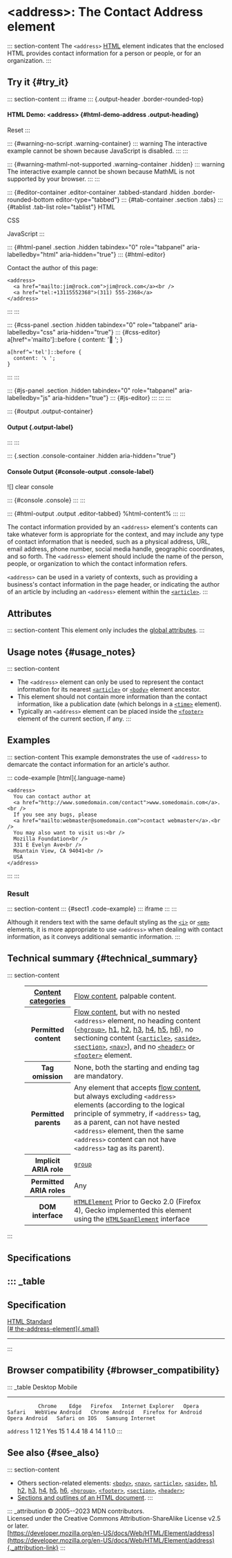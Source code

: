 

# \<address\>: The Contact Address element



::: section-content
The `<address>` [HTML](../index) element indicates that the enclosed
HTML provides contact information for a person or people, or for an
organization.
:::

## Try it {#try_it}

::: section-content
::: iframe
::: {.output-header .border-rounded-top}
#### HTML Demo: \<address\> {#html-demo-address .output-heading}

Reset
:::

::: {#warning-no-script .warning-container}
::: warning
The interactive example cannot be shown because JavaScript is disabled.
:::
:::

::: {#warning-mathml-not-supported .warning-container .hidden}
::: warning
The interactive example cannot be shown because MathML is not supported
by your browser.
:::
:::

::: {#editor-container .editor-container .tabbed-standard .hidden .border-rounded-bottom editor-type="tabbed"}
::: {#tab-container .section .tabs}
::: {#tablist .tab-list role="tablist"}
HTML

CSS

JavaScript
:::

::: {#html-panel .section .hidden tabindex="0" role="tabpanel" aria-labelledby="html" aria-hidden="true"}
::: {#html-editor}
    <p>Contact the author of this page:</p>

    <address>
      <a href="mailto:jim@rock.com">jim@rock.com</a><br />
      <a href="tel:+13115552368">(311) 555-2368</a>
    </address>
:::
:::

::: {#css-panel .section .hidden tabindex="0" role="tabpanel" aria-labelledby="css" aria-hidden="true"}
::: {#css-editor}
    a[href^='mailto']::before {
      content: '📧 ';
    }

    a[href^='tel']::before {
      content: '📞 ';
    }
:::
:::

::: {#js-panel .section .hidden tabindex="0" role="tabpanel" aria-labelledby="js" aria-hidden="true"}
::: {#js-editor}
:::
:::
:::

::: {#output .output-container}
#### Output {.output-label}
:::
:::

::: {.section .console-container .hidden aria-hidden="true"}
#### Console Output {#console-output .console-label}

![]
clear console

::: {#console .console}
:::
:::

::: {#html-output .output .editor-tabbed}
%html-content%
:::
:::

The contact information provided by an `<address>` element\'s contents
can take whatever form is appropriate for the context, and may include
any type of contact information that is needed, such as a physical
address, URL, email address, phone number, social media handle,
geographic coordinates, and so forth. The `<address>` element should
include the name of the person, people, or organization to which the
contact information refers.

`<address>` can be used in a variety of contexts, such as providing a
business\'s contact information in the page header, or indicating the
author of an article by including an `<address>` element within the
[`<article>`](article).
:::

## Attributes

::: section-content
This element only includes the [global
attributes](../global_attributes).
:::

## Usage notes {#usage_notes}

::: section-content
-   The `<address>` element can only be used to represent the contact
    information for its nearest [`<article>`](article) or
    [`<body>`](body) element ancestor.
-   This element should not contain more information than the contact
    information, like a publication date (which belongs in a
    [`<time>`](time) element).
-   Typically an `<address>` element can be placed inside the
    [`<footer>`](footer) element of the current section, if any.
:::

## Examples

::: section-content
This example demonstrates the use of `<address>` to demarcate the
contact information for an article\'s author.

::: code-example
[html]{.language-name}

``` {signature="HSgCVynSQQpCbBCnvdL264YbPY4qB5vhI7Yiu8NtBSw=" data-language="html"}
<address>
  You can contact author at
  <a href="http://www.somedomain.com/contact">www.somedomain.com</a>.<br />
  If you see any bugs, please
  <a href="mailto:webmaster@somedomain.com">contact webmaster</a>.<br />
  You may also want to visit us:<br />
  Mozilla Foundation<br />
  331 E Evelyn Ave<br />
  Mountain View, CA 94041<br />
  USA
</address>
```
:::
:::

### Result

::: section-content
::: {#sect1 .code-example}
::: iframe
:::
:::

Although it renders text with the same default styling as the [`<i>`](i)
or [`<em>`](em) elements, it is more appropriate to use `<address>` when
dealing with contact information, as it conveys additional semantic
information.
:::

## Technical summary {#technical_summary}

::: section-content
<figure class="table-container">
<div class="_table">
<table class="properties">
<tbody>
<tr class="odd">
<th scope="row"><a href="../content_categories">Content
categories</a></th>
<td><a href="../content_categories#flow_content">Flow content</a>,
palpable content.</td>
</tr>
<tr class="even">
<th scope="row">Permitted content</th>
<td><a href="../content_categories#flow_content">Flow content</a>, but
with no nested <code>&lt;address&gt;</code> element, no heading content
(<a href="hgroup"><code>&lt;hgroup&gt;</code></a>, <a
href="heading_elements">h1</a>, <a href="heading_elements">h2</a>, <a
href="heading_elements">h3</a>, <a href="heading_elements">h4</a>, <a
href="heading_elements">h5</a>, <a href="heading_elements">h6</a>), no
sectioning content (<a href="article"><code>&lt;article&gt;</code></a>,
<a href="aside"><code>&lt;aside&gt;</code></a>, <a
href="section"><code>&lt;section&gt;</code></a>, <a
href="nav"><code>&lt;nav&gt;</code></a>), and no <a
href="header"><code>&lt;header&gt;</code></a> or <a
href="footer"><code>&lt;footer&gt;</code></a> element.</td>
</tr>
<tr class="odd">
<th scope="row">Tag omission</th>
<td>None, both the starting and ending tag are mandatory.</td>
</tr>
<tr class="even">
<th scope="row">Permitted parents</th>
<td>Any element that accepts <a
href="../content_categories#flow_content">flow content</a>, but always
excluding <code>&lt;address&gt;</code> elements (according to the
logical principle of symmetry, if <code>&lt;address&gt;</code> tag, as a
parent, can not have nested <code>&lt;address&gt;</code> element, then
the same <code>&lt;address&gt;</code> content can not have
<code>&lt;address&gt;</code> tag as its parent).</td>
</tr>
<tr class="odd">
<th scope="row">Implicit ARIA role</th>
<td><a
href="https://developer.mozilla.org/en-US/docs/Web/Accessibility/ARIA/Roles/group_role"><code>group</code></a></td>
</tr>
<tr class="even">
<th scope="row">Permitted ARIA roles</th>
<td>Any</td>
</tr>
<tr class="odd">
<th scope="row">DOM interface</th>
<td><a
href="https://developer.mozilla.org/en-US/docs/Web/API/HTMLElement"><code>HTMLElement</code></a>
Prior to Gecko 2.0 (Firefox 4), Gecko implemented this element using the
<a
href="https://developer.mozilla.org/en-US/docs/Web/API/HTMLSpanElement"><code>HTMLSpanElement</code></a>
interface</td>
</tr>
</tbody>
</table>

</figure>
:::

## Specifications

::: _table
  ---------------------------------------------------------------------------------------------------------
  Specification
  ---------------------------------------------------------------------------------------------------------
  [HTML Standard\
  [\#
  the-address-element]{.small}](https://html.spec.whatwg.org/multipage/sections.html#the-address-element)

  ---------------------------------------------------------------------------------------------------------
:::

## Browser compatibility {#browser_compatibility}

::: _table
              Desktop                                                         Mobile                                                                                   
  ----------- --------- ------ --------- ------------------- ------- -------- ----------------- ---------------- --------------------- --------------- --------------- ------------------
              Chrome    Edge   Firefox   Internet Explorer   Opera   Safari   WebView Android   Chrome Android   Firefox for Android   Opera Android   Safari on IOS   Samsung Internet
  `address`   1         12     1         Yes                 15      1        4.4               18               4                     14              1               1.0
:::

## See also {#see_also}

::: section-content
-   Others section-related elements: [`<body>`](body), [`<nav>`](nav),
    [`<article>`](article), [`<aside>`](aside), [h1](heading_elements),
    [h2](heading_elements), [h3](heading_elements),
    [h4](heading_elements), [h5](heading_elements),
    [h6](heading_elements), [`<hgroup>`](hgroup), [`<footer>`](footer),
    [`<section>`](section), [`<header>`](header);
-   [Sections and outlines of an HTML document](heading_elements).
:::

::: _attribution
© 2005--2023 MDN contributors.\
Licensed under the Creative Commons Attribution-ShareAlike License v2.5
or later.\
[https://developer.mozilla.org/en-US/docs/Web/HTML/Element/address](https://developer.mozilla.org/en-US/docs/Web/HTML/Element/address){._attribution-link}
:::
